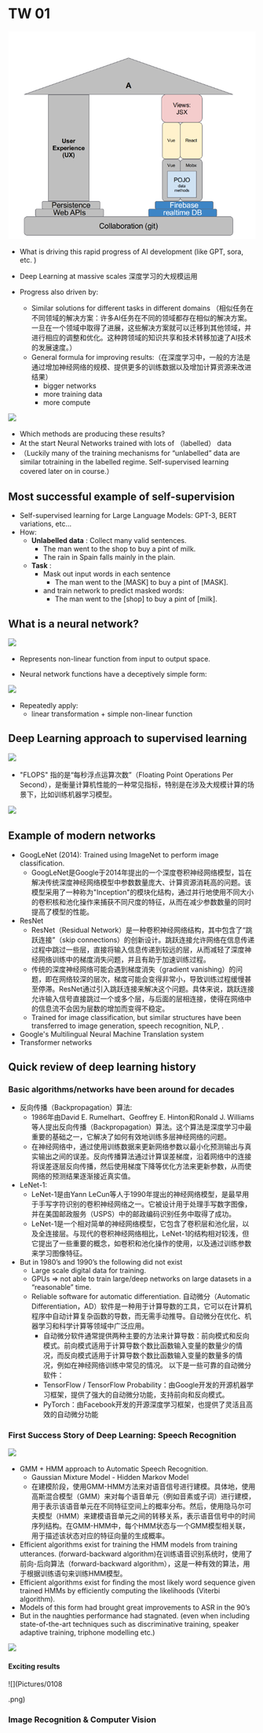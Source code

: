 # TW 01

![](Pictures/01.png)

- What is driving this rapid progress of AI development (like GPT, sora, etc. )
- Deep Learning at massive scales 深度学习的大规模运用

- Progress also driven by:
    - Similar solutions for different tasks in different domains （相似任务在不同领域的解决方案：许多AI任务在不同的领域都存在相似的解决方案。一旦在一个领域中取得了进展，这些解决方案就可以迁移到其他领域，并进行相应的调整和优化。这种跨领域的知识共享和技术转移加速了AI技术的发展速度。）
    - General formula for improving results:（在深度学习中，一般的方法是通过增加神经网络的规模、提供更多的训练数据以及增加计算资源来改进结果）
        - bigger networks
        - more training data
        - more compute

![](Pictures/0101.png)

- Which methods are producing these results?
- At the start Neural Networks trained with lots of （labelled） data
- （Luckily many of the training mechanisms for “unlabelled” data are similar totraining in the labelled regime. Self-supervised learning covered later on in course.）


## Most successful example of self-supervision

- Self-supervised learning for Large Language Models: GPT-3, BERT variations, etc...
- How:
    - **Unlabelled data** :  Collect many valid sentences.
        - The man went to the shop to buy a pint of milk.
        - The rain in Spain falls mainly in the plain.
    - **Task** : 
        - Mask out input words in each sentence
            - The man went to the [MASK] to buy a pint of [MASK].
        - and train network to predict masked words:
            - The man went to the [shop] to buy a pint of [milk].

## What is a neural network?

![](Pictures/0102.png)

- Represents non-linear function from input to output space.

- Neural network functions have a deceptively simple form:

![](Pictures/0103.png)

- Repeatedly apply:
    - linear transformation + simple non-linear function

## Deep Learning approach to supervised learning

![](Pictures/0104.png)

- "FLOPS" 指的是“每秒浮点运算次数”（Floating Point Operations Per Second），是衡量计算机性能的一种常见指标，特别是在涉及大规模计算的场景下，比如训练机器学习模型。

![](Pictures/0105.png)

## Example of modern networks
- GoogLeNet (2014): Trained using ImageNet to perform image classification.
    - GoogLeNet是Google于2014年提出的一个深度卷积神经网络模型，旨在解决传统深度神经网络模型中参数数量庞大、计算资源消耗高的问题。该模型采用了一种称为"Inception"的模块化结构，通过并行地使用不同大小的卷积核和池化操作来捕获不同尺度的特征，从而在减少参数数量的同时提高了模型的性能。
- ResNet
    - ResNet（Residual Network）是一种卷积神经网络结构，其中包含了“跳跃连接”（skip connections）的创新设计。跳跃连接允许网络在信息传递过程中跳过一些层，直接将输入信息传递到较远的层，从而减轻了深度神经网络训练中的梯度消失问题，并且有助于加速训练过程。
    - 传统的深度神经网络可能会遇到梯度消失（gradient vanishing）的问题，即在网络较深的层次，梯度可能会变得非常小，导致训练过程缓慢甚至停滞。ResNet通过引入跳跃连接来解决这个问题。具体来说，跳跃连接允许输入信号直接跳过一个或多个层，与后面的层相连接，使得在网络中的信息流不会因为层数的增加而变得不稳定。
    - Trained for image classification, but similar structures have been transferred to image generation, speech recognition, NLP, .
- Google's Multilingual Neural Machine Translation system
- Transformer networks

## Quick review of deep learning history

### Basic algorithms/networks have been around for decades
- 反向传播（Backpropagation）算法: 
    - 1986年由David E. Rumelhart、Geoffrey E. Hinton和Ronald J. Williams等人提出反向传播（Backpropagation）算法。这个算法是深度学习中最重要的基础之一，它解决了如何有效地训练多层神经网络的问题。
    - 在神经网络中，通过使用训练数据来更新网络参数以最小化预测输出与真实输出之间的误差。反向传播算法通过计算误差梯度，沿着网络中的连接将误差逐层反向传播，然后使用梯度下降等优化方法来更新参数，从而使网络的预测结果逐渐接近真实值。
- LeNet-1: 
    - LeNet-1是由Yann LeCun等人于1990年提出的神经网络模型，是最早用于手写字符识别的卷积神经网络之一。它被设计用于处理手写数字图像，并在美国邮政服务（USPS）中的邮政编码识别任务中取得了成功。
    - LeNet-1是一个相对简单的神经网络模型，它包含了卷积层和池化层，以及全连接层。与现代的卷积神经网络相比，LeNet-1的结构相对较浅，但它提出了一些重要的概念，如卷积和池化操作的使用，以及通过训练参数来学习图像特征。
- But in 1980’s and 1990’s the following did not exist
    - Large scale digital data for training.
    - GPUs => not able to train large/deep networks on large datasets in a “reasonable” time.
    - Reliable software for automatic differentiation. 自动微分（Automatic Differentiation，AD）软件是一种用于计算导数的工具，它可以在计算机程序中自动计算复杂函数的导数，而无需手动推导。自动微分在优化、机器学习和科学计算等领域中广泛应用。
        - 自动微分软件通常提供两种主要的方法来计算导数：前向模式和反向模式。前向模式适用于计算导数个数比函数输入变量的数量少的情况，而反向模式适用于计算导数个数比函数输入变量的数量多的情况，例如在神经网络训练中常见的情况。
        以下是一些可靠的自动微分软件：
        - TensorFlow / TensorFlow Probability：由Google开发的开源机器学习框架，提供了强大的自动微分功能，支持前向和反向模式。
        - PyTorch：由Facebook开发的开源深度学习框架，也提供了灵活且高效的自动微分功能

### First Success Story of Deep Learning: Speech Recognition

![](Pictures/0106.png)

- GMM + HMM approach to Automatic Speech Recognition.
    - Gaussian Mixture Model - Hidden Markov Model
    - 在建模阶段，使用GMM-HMM方法来对语音信号进行建模。具体地，使用高斯混合模型（GMM）来对每个语音单元（例如音素或子词）进行建模，用于表示该语音单元在不同特征空间上的概率分布。然后，使用隐马尔可夫模型（HMM）来建模语音单元之间的转移关系，表示语音信号中的时间序列结构。在GMM-HMM中，每个HMM状态与一个GMM模型相关联，用于描述该状态对应的特征向量的生成概率。
- Efficient algorithms exist for training the HMM models from training utterances. (forward-backward algorithm)在训练语音识别系统时，使用了前向-后向算法（forward-backward algorithm），这是一种有效的算法，用于根据训练语句来训练HMM模型。
- Efficient algorithms exist for finding the most likely word sequence given trained HMMs by efficiently computing the likelihoods (Viterbi algorithm).
- Models of this form had brought great improvements to ASR in the 90’s
- But in the naughties performance had stagnated. (even when including state-of-the-art techniques such as discriminative training, speaker adaptive training, triphone modelling etc.)


![](Pictures/0107.png)

#### Exciting results

![](Pictures/0108

.png)


### Image Recognition & Computer Vision